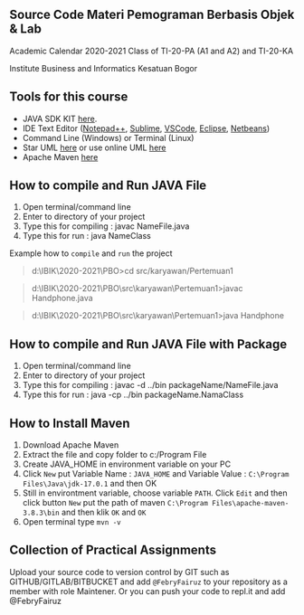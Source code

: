 ## Source Code Materi Pemograman Berbasis Objek & Lab

Academic Calendar 2020-2021 
Class of TI-20-PA (A1 and A2) and TI-20-KA

Institute Business and Informatics Kesatuan Bogor

## Tools for this course

- JAVA SDK KIT [here](https://www.oracle.com/java/technologies/downloads/#jdk17-windows).
- IDE Text Editor ([Notepad++](https://notepad-plus-plus.org/downloads/), [Sublime](https://www.sublimetext.com/3), [VSCode](https://code.visualstudio.com/download), [Eclipse](https://www.eclipse.org/downloads/), [Netbeans](https://www.oracle.com/java/technologies/javase-jdk-7-netbeans-downloads.html))
- Command Line (Windows) or Terminal (Linux)
- Star UML [here](https://staruml.io/download) or use online UML [here](https://creately.com/lp/uml-diagram-tool/)
- Apache Maven [here](https://maven.apache.org/download.cgi) 

## How to compile and Run JAVA File

1. Open terminal/command line
2. Enter to directory of your project
3. Type this for compiling : javac NameFile.java
4. Type this for run : java NameClass 

Example how to `compile` and `run` the project

> d:\IBIK\2020-2021\PBO>cd src/karyawan/Pertemuan1

> d:\IBIK\2020-2021\PBO\src\karyawan\Pertemuan1>javac Handphone.java

> d:\IBIK\2020-2021\PBO\src\karyawan\Pertemuan1>java Handphone

## How to compile and Run JAVA File with Package

1. Open terminal/command line
2. Enter to directory of your project
3. Type this for compiling : javac -d ../bin packageName/NameFile.java
4. Type this for run : java -cp ../bin packageName.NamaClass


## How to Install Maven

1. Download Apache Maven
2. Extract the file and copy folder to c:/Program File
3. Create JAVA_HOME in environment variable on your PC
4. Click `New` put Variable Name : `JAVA_HOME` and Variable Value : `C:\Program Files\Java\jdk-17.0.1` and then OK
5. Still in environtment variable, choose variable `PATH`. Click `Edit` and then click button `New` put the path of maven `C:\Program Files\apache-maven-3.8.3\bin` and then klik `OK` and `OK`
6. Open terminal type `mvn -v`


## Collection of Practical Assignments

Upload your source code to version control by GIT such as GITHUB/GITLAB/BITBUCKET and add `@FebryFairuz` to your repository as a member with role Maintener.
Or you can push your code to repl.it and add @FebryFairuz 

